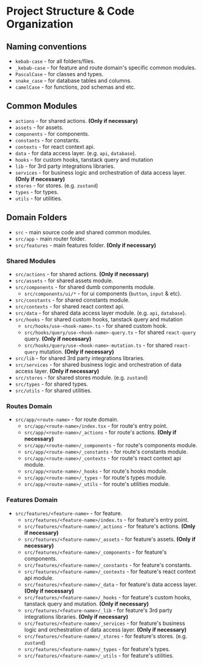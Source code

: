 # Project Structure & Code Organization

## Naming conventions
- `kebab-case` - for all folders/files.
- `_kebab-case` - for feature and route domain's specific common modules.
- `PascalCase` - for classes and types.
- `snake_case` - for database tables and columns.
- `camelCase` - for functions, zod schemas and etc.

## Common Modules
- `actions` - for shared actions. **(Only if necessary)**
- `assets` - for assets.
- `components` - for components.
- `constants` - for constants.
- `contexts` - for react context api.
- `data` - for data access layer. (e.g. `api`, `database`).
- `hooks` - for custom hooks, tanstack query and mutation
- `lib` - for 3rd party integrations libraries.
- `services` - for business logic and orchestration of data access layer. **(Only if necessary)**
- `stores` - for stores. (e.g. `zustand`)
- `types` - for types.
- `utils` - for utilities.
  
## Domain Folders
- `src` - main source code and shared common modules.
- `src/app` - main router folder.
- `src/features` - main features folder. **(Only if necessary)**

### Shared Modules
- `src/actions` - for shared actions. **(Only if necessary)**
- `src/assets` - for shared assets module.
- `src/components` - for shared dumb components module.
  - `src/components/ui/*` - for ui components (`button`, `input` & etc).
- `src/constants` - for shared constants module.
- `src/contexts` - for shared react context api.
- `src/data` - for shared data access layer module. (e.g. `api`, `database`).
- `src/hooks` - for shared custom hooks, tanstack query and mutation
  - `src/hooks/use-<hook-name>.ts` - for shared custom hook.
  - `src/hooks/query/use-<hook-name>-query.ts` - for shared `react-query` query. **(Only if necessary)**
  - `src/hooks/query/use-<hook-name>-mutation.ts` - for shared `react-query` mutation. **(Only if necessary)**
- `src/lib` - for shared 3rd party integrations libraries.
- `src/services` - for shared business logic and orchestration of data access layer. **(Only if necessary)**
- `src/stores` - for shared stores module. (e.g. `zustand`)
- `src/types` - for shared types.
- `src/utils` - for shared utilities.

### Routes Domain
- `src/app/<route-name>` - for route domain.
  - `src/app/<route-name>/index.tsx` - for route's entry point.
  - `src/app/<route-name>/_actions` - for route's actions. **(Only if necessary)**
  - `src/app/<route-name>/_components` - for route's components module.
  - `src/app/<route-name>/_constants` - for route's constants module.
  - `src/app/<route-name>/_contexts` - for route's react context api module.
  - `src/app/<route-name>/_hooks` - for route's hooks module.
  - `src/app/<route-name>/_types` - for route's types module.
  - `src/app/<route-name>/_utils` - for route's utilities module.

### Features Domain
- `src/features/<feature-name>` - for feature.
  - `src/features/<feature-name>/index.ts` - for feature's entry point.
  - `src/features/<feature-name>/_actions` - for feature's actions. **(Only if necessary)**
  - `src/features/<feature-name>/_assets` - for feature's assets. **(Only if necessary)**
  - `src/features/<feature-name>/_components` - for feature's components.
  - `src/features/<feature-name>/_constants` - for feature's constants.
  - `src/features/<feature-name>/_contexts` - for feature's react context api module.
  - `src/features/<feature-name>/_data` - for feature's data access layer. **(Only if necessary)**
  - `src/features/<feature-name>/_hooks` - for feature's custom hooks, tanstack query and mutation. **(Only if necessary)**
  - `src/features/<feature-name>/_lib` - for feature's 3rd party integrations libraries. **(Only if necessary)**
  - `src/features/<feature-name>/_services` - for feature's business logic and orchestration of data access layer. **(Only if necessary)**
  - `src/features/<feature-name>/_stores` - for feature's stores. (e.g. `zustand`)
  - `src/features/<feature-name>/_types` - for feature's types.
  - `src/features/<feature-name>/_utils` - for feature's utilities.
